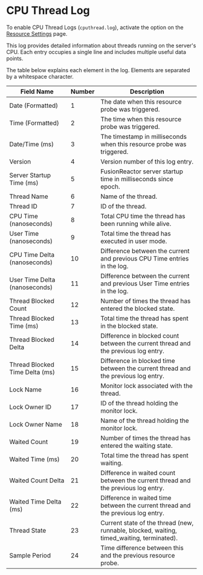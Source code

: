 

# CPU Thread Log

To enable CPU Thread Logs (`cputhread.log`), activate the option on the [Resource Settings](../../Resources/Settings.md) page.

This log provides detailed information about threads running on the server's CPU. Each entry occupies a single line and includes multiple useful data points.

The table below explains each element in the log. Elements are separated by a whitespace character.


| Field Name                     | Number | Description                                                                                |
| ------------------------------ | ------ | ------------------------------------------------------------------------------------------ |
| Date (Formatted)               | 1      | The date when this resource probe was triggered.                                           |
| Time (Formatted)               | 2      | The time when this resource probe was triggered.                                           |
| Date/Time (ms)                 | 3      | The timestamp in milliseconds when this resource probe was triggered.                      |
| Version                        | 4      | Version number of this log entry.                                                          |
| Server Startup Time (ms)       | 5      | FusionReactor server startup time in milliseconds since epoch.                             |
| Thread Name                    | 6      | Name of the thread.                                                                        |
| Thread ID                      | 7      | ID of the thread.                                                                          |
| CPU Time (nanoseconds)         | 8      | Total CPU time the thread has been running while alive.                                    |
| User Time (nanoseconds)        | 9      | Total time the thread has executed in user mode.                                           |
| CPU Time Delta (nanoseconds)   | 10     | Difference between the current and previous CPU Time entries in the log.                   |
| User Time Delta (nanoseconds)  | 11     | Difference between the current and previous User Time entries in the log.                  |
| Thread Blocked Count           | 12     | Number of times the thread has entered the blocked state.                                  |
| Thread Blocked Time (ms)       | 13     | Total time the thread has spent in the blocked state.                                      |
| Thread Blocked Delta           | 14     | Difference in blocked count between the current thread and the previous log entry.         |
| Thread Blocked Time Delta (ms) | 15     | Difference in blocked time between the current thread and the previous log entry.          |
| Lock Name                      | 16     | Monitor lock associated with the thread.                                                   |
| Lock Owner ID                  | 17     | ID of the thread holding the monitor lock.                                                 |
| Lock Owner Name                | 18     | Name of the thread holding the monitor lock.                                               |
| Waited Count                   | 19     | Number of times the thread has entered the waiting state.                                  |
| Waited Time (ms)               | 20     | Total time the thread has spent waiting.                                                   |
| Waited Count Delta             | 21     | Difference in waited count between the current thread and the previous log entry.          |
| Waited Time Delta (ms)         | 22     | Difference in waited time between the current thread and the previous log entry.           |
| Thread State                   | 23     | Current state of the thread (new, runnable, blocked, waiting, timed\_waiting, terminated). |
| Sample Period                  | 24     | Time difference between this and the previous resource probe.                              |




